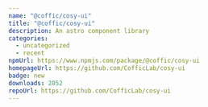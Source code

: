 ```yaml
---
name: "@coffic/cosy-ui"
title: "@coffic/cosy-ui"
description: An astro component library
categories:
  - uncategorized
  - recent
npmUrl: https://www.npmjs.com/package/@coffic/cosy-ui
homepageUrl: https://github.com/CofficLab/cosy-ui
badge: new
downloads: 2052
repoUrl: https://github.com/CofficLab/cosy-ui
---
```

